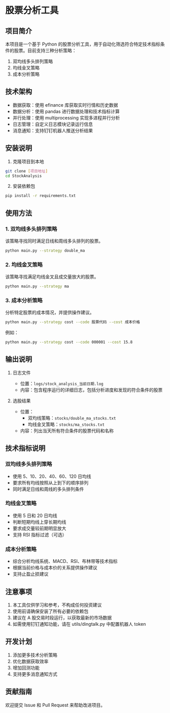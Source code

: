 # 股票分析工具

## 项目简介
本项目是一个基于 Python 的股票分析工具，用于自动化筛选符合特定技术指标条件的股票。目前支持三种分析策略：

1. 双均线多头排列策略
2. 均线金叉策略
3. 成本分析策略

## 技术架构
- 数据获取：使用 efinance 库获取实时行情和历史数据
- 数据分析：使用 pandas 进行数据处理和技术指标计算
- 并行处理：使用 multiprocessing 实现多进程并行分析
- 日志管理：自定义日志模块记录运行信息
- 消息通知：支持钉钉机器人推送分析结果

## 安装说明
1. 克隆项目到本地
```bash
git clone [项目地址]
cd StockAnalysis
```

2. 安装依赖包
```bash
pip install -r requirements.txt
```

## 使用方法

### 1. 双均线多头排列策略
该策略寻找同时满足日线和周线多头排列的股票。

```bash
python main.py --strategy double_ma
```

### 2. 均线金叉策略
该策略寻找满足均线金叉且成交量放大的股票。

```bash
python main.py --strategy ma
```

### 3. 成本分析策略
分析特定股票的成本情况，并提供操作建议。

```bash
python main.py --strategy cost --code 股票代码 --cost 成本价格
```

例如：
```bash
python main.py --strategy cost --code 000001 --cost 15.8
```

## 输出说明
1. 日志文件
   - 位置：`logs/stock_analysis_当前日期.log`
   - 内容：包含程序运行的详细日志，包括分析进度和发现的符合条件的股票

2. 选股结果
   - 位置：
     - 双均线策略：`stocks/double_ma_stocks.txt`
     - 均线金叉策略：`stocks/ma_stocks.txt`
   - 内容：列出当天所有符合条件的股票代码和名称

## 技术指标说明

### 双均线多头排列策略
- 使用 5、10、20、40、60、120 日均线
- 要求所有均线按照从上到下的顺序排列
- 同时满足日线和周线的多头排列条件

### 均线金叉策略
- 使用 5 日和 20 日均线
- 判断短期均线上穿长期均线
- 要求成交量较前期明显放大
- 支持 RSI 指标过滤（可选）

### 成本分析策略
- 综合分析均线系统、MACD、RSI、布林带等技术指标
- 根据当前价格与成本价的关系提供操作建议
- 支持止盈止损建议

## 注意事项
1. 本工具仅供学习和参考，不构成任何投资建议
2. 使用前请确保安装了所有必要的依赖包
3. 建议在 A 股交易时段运行，以获取最新的市场数据
4. 如需使用钉钉通知功能，请在 utils/dingtalk.py 中配置机器人 token

## 开发计划
1. 添加更多技术分析策略
2. 优化数据获取效率
3. 增加回测功能
4. 支持更多消息通知方式

## 贡献指南
欢迎提交 Issue 和 Pull Request 来帮助改进项目。